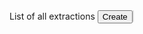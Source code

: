 <mat-card>
  <mat-card-header>
    <mat-card-title>List of all extractions</mat-card-title>
    <button mat-raised-button color="primary" [routerLink]="'/extraction/create'">
      Create
    </button>
  </mat-card-header>

  <mat-card-content>
    <ag-grid-angular
      class="ag-theme-alpine"
      style="width: 100%; height: 600px; border:1px solid #DDDDDD; border-radius:4px;"
      [rowData]="rowData"
      [columnDefs]="columnDefs"
      enableCellTextSelection="true">
    </ag-grid-angular>
  </mat-card-content>
</mat-card>
